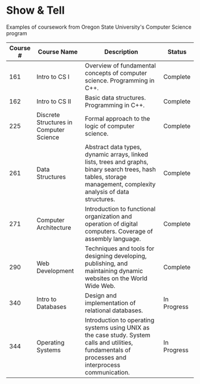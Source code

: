 # Show & Tell
Examples of coursework from Oregon State University's Computer Science program

| Course # | Course Name | Description | Status
|--|--|--|--|
| 161 | Intro to CS I | Overview of fundamental concepts of computer science. Programming in C++. | Complete |
| 162 | Intro to CS II | Basic data structures. Programming in C++. | Complete |
| 225 | Discrete Structures in Computer Science| Formal approach to the logic of computer science. | Complete |
| 261 | Data Structures | Abstract data types, dynamic arrays, linked lists, trees and graphs, binary search trees, hash tables, storage management, complexity analysis of data structures.  | Complete |
| 271 | Computer Architecture | Introduction to functional organization and operation of digital computers. Coverage of assembly language. | Complete |
| 290 | Web Development | Techniques and tools for designing developing, publishing, and maintaining dynamic websites on the World Wide Web. | Complete |
| 340 | Intro to Databases | Design and implementation of relational databases. | In Progress |
| 344 | Operating Systems | Introduction to operating systems using UNIX as the case study. System calls and utilities, fundamentals of processes and interprocess communication. | In Progress |
